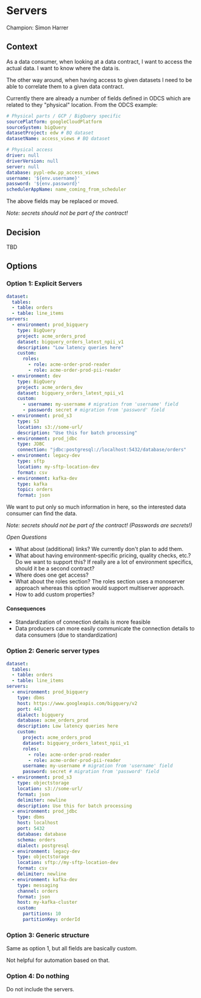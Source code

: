 # Servers

Champion: Simon Harrer

## Context

As a data consumer, when looking at a data contract, I want to access the actual data. I want to know where the data is.

The other way around, when having access to given datasets I need to be able to correlate them to a given data contract.

Currently there are already a number of fields defined in ODCS which are related to they "physical" location.  From the ODCS  example:

```yaml
# Physical parts / GCP / BigQuery specific
sourcePlatform: googleCloudPlatform
sourceSystem: bigQuery
datasetProject: edw # BQ dataset
datasetName: access_views # BQ dataset

# Physical access
driver: null
driverVersion: null
server: null
database: pypl-edw.pp_access_views
username: '${env.username}'
password: '${env.password}'
schedulerAppName: name_coming_from_scheduler
```

The above fields may be replaced or moved.

*Note: secrets should not be part of the contract!*

## Decision

TBD

## Options

### Option 1: Explicit Servers

```yaml
dataset:
  tables:
  - table: orders
  - table: line_items
servers:
  - environment: prod_bigquery
    type: BigQuery
    project: acme_orders_prod
    dataset: bigquery_orders_latest_npii_v1
    description: "Low latency queries here"
    custom:
      roles:
        - role: acme-order-prod-reader
        - role: acme-order-prod-pii-reader
  - environment: dev
    type: BigQuery
    project: acme_orders_dev
    dataset: bigquery_orders_latest_npii_v1
    custom:
      - username: my-username # migration from 'username' field
      - password: secret # migration from 'password' field
  - environment: prod_s3
    type: S3
    location: s3://some-url/
    description: "Use this for batch processing"
  - environment: prod_jdbc
    type: JDBC
    connection: "jdbc:postgresql://localhost:5432/database/orders"
  - environment: legacy-dev
    type: sftp
    location: my-sftp-location-dev
    format: csv
  - environment: kafka-dev
    type: kafka
    topic: orders
    format: json
```

We want to put only so much information in here, so the interested data consumer can find the data.

*Note: secrets should not be part of the contract! (Passwords are secrets!)*

*Open Questions*

- What about (additional) links? We currently don't plan to add them.
- What about having environment-specific pricing, quality checks, etc.? Do we want to support this? If really are a lot of environment specifics, should it be a second contract?
- Where does one get access?
- What about the roles section? The roles section uses a monoserver approach whereas this option would support multiserver approach.
- How to add custom properties?

#### Consequences
- Standardization of connection details is more feasible
- Data producers can more easily communicate the connection details to data consumers (due to standardization)

### Option 2: Generic server types

```yaml
dataset:
  tables:
  - table: orders
  - table: line_items
servers:
  - environment: prod_bigquery
    type: dbms
    host: https://www.googleapis.com/bigquery/v2
    port: 443
    dialect: bigquery
    database: acme_orders_prod
    description: Low latency queries here
    custom:
      project: acme_orders_prod
      dataset: bigquery_orders_latest_npii_v1
      roles:
        - role: acme-order-prod-reader
        - role: acme-order-prod-pii-reader
      username: my-username # migration from 'username' field
      password: secret # migration from 'password' field
  - environment: prod_s3
    type: objectstorage
    location: s3://some-url/
    format: json
    delimiter: newline
    description: Use this for batch processing
  - environment: prod_jdbc
    type: dbms
    host: localhost
    port: 5432
    database: database
    schema: orders
    dialect: postgresql
  - environment: legacy-dev
    type: objectstorage
    location: sftp://my-sftp-location-dev
    format: csv
    delimiter: newline
  - environment: kafka-dev
    type: messaging
    channel: orders
    format: json
    host: my-kafka-cluster 
    custom:
      partitions: 10
      partitionKey: orderId
```

### Option 3: Generic structure

Same as option 1, but all fields are basically custom.

Not helpful for automation based on that.

### Option 4: Do nothing

Do not include the servers.
